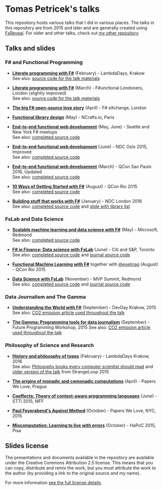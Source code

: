 Tomas Petricek's talks
======================

This repository hosts various talks that I did in various places.
The talks in this repository are from 2015 and later and are generally
created using [FsReveal](http://github.com/fsprojects/FsReveal). For older
and other talks, check out [my other repository](http://github.com/tpetricek/Documents/).

Talks and slides
----------------

### F# and Functional Programming

 - [**Literate programming with F#**](http://tpetricek.github.io/Talks/2015/literate-programming/krakow/) (February) - LambdaDays, Krakow  
   See also: [source code for the talk materials](https://github.com/tpetricek/Talks/tree/master/2015/literate-programming)

 - [**Literate programming with F#**](http://tpetricek.github.io/Talks/2015/literate-programming/london/talk.html) (March) - F#unctional Londoners, London (slightly improved)  
   See also: [source code for the talk materials](https://github.com/tpetricek/Talks/tree/master/2015/literate-programming)

 - [**The big F# open-source love story**](http://tpetricek.github.io/Talks/2015/love-open-source/london/) (April) - F# eXchange, London

 - [**Functional library design**](http://tpetricek.github.io/Talks/2015/functional-libraries/paris/) (May) - NCrafts.io, Paris

 - [**End-to-end functional web development**](http://tpetricek.github.io/Talks/2015/end-to-end-web/usa/) (May, June) - Seattle and New York F# meetups  
   See also: [completed source code](https://github.com/tpetricek/Talks/tree/master/2015/end-to-end-web/usa/code-done)

 - [**End-to-end functional web development**](http://tpetricek.github.io/Talks/2015/end-to-end-web/ndc/) (June) - NDC Oslo 2015, Improved  
   See also: [completed source code](https://github.com/tpetricek/Talks/tree/master/2015/end-to-end-web/ndc/code-done)

 - [**End-to-end functional web development**](http://tpetricek.github.io/Talks/2016/end-to-end-web/qcon/) (March) - QCon Sao Paulo 2016, Updated  
   See also: [completed source code](https://github.com/tpetricek/Talks/tree/master/2016/end-to-end-web/qcon/code-done)

 - [**10 Ways of Getting Started with F#**](http://tpetricek.github.io/Talks/2015/10-ways-getting-started/) (August) - QCon Rio 2015  
   See also: [completed source code](https://github.com/tpetricek/Talks/tree/master/2015/10-ways-getting-started/qconrio/code-done)

 - [**Building stuff that works with F#**](http://tpetricek.github.io/Talks/2016/taking-your-craft-seriously) (January) - NDC London 2016  
   See also: [completed source code](https://github.com/tpetricek/Talks/tree/master/2016/taking-your-craft-seriously/code-done) and [slide with library list](http://tpetricek.github.io/Talks/2016/taking-your-craft-seriously/#/4)

### FsLab and Data Science

 - [**Scalable machine learning and data science with F#**](http://tpetricek.github.io/Talks/2015/scalable-ml-ds-fsharp/redmond/) (May) - Microsoft, Redmond  
   See also: [completed source code](https://github.com/tpetricek/Talks/tree/master/2015/scalable-ml-ds-fsharp/code-done)

 - [**F# in Finance: Data science with FsLab**](http://tpetricek.github.io/Talks/2015/deedle-finance/toronto/) (June) - Citi and S&P, Toronto  
   See also: [completed source code](https://github.com/tpetricek/Talks/tree/master/2015/deedle-finance/code-done) and [journal source  code](https://github.com/tpetricek/Talks/blob/master/2015/deedle-finance/journal/Tutorial.fsx)

 - [**Functional Machine Learning with F#**](http://tpetricek.github.io/Talks/2015/functional-machine-learning/qconrio/) together with [@evelinag](http://www.github.com/evelinag) (August) - QCon Rio 2015

- [**Data Science with FsLab**](http://tpetricek.github.io/Talks/2015/data-science-with-fslab/) (November) - MVP Summit, Redmond  
  See also: [completed source code](https://github.com/tpetricek/Talks/tree/master/2015/data-science-with-fslab/code-done) and [journal source  code](https://github.com/tpetricek/Talks/blob/master/2015/data-science-with-fslab/code-done/journal/Tutorial.fsx)
  

### Data Journalism and The Gamma

 - [**Understanding the World with F#**](http://tpetricek.github.io/Talks/2015/the-gamma/krakow/) (September) - DevDay Krakow, 2015  
   See also: [CO2 emission article used throughout the talk](http://thegamma.net/carbon)

 - [**The Gamma: Programming tools for data journalism**](http://tpetricek.github.io/Talks/2015/the-gamma/st-louis/) (September) - Future Programming Workshop, 2015
   See also: [CO2 emission article used throughout the talk](http://thegamma.net/carbon)
  
### Philosophy of Science and Research

 - [**History and philosophy of types**](http://tpetricek.github.io/Talks/2016/philosophy-of-types) (February) - LambdaDays Krakow, 2016  
   See also: [Philosophy books every computer scientist should read](http://tomasp.net/blog/2015/reading-list/)
   and [older version of the talk](http://tpetricek.github.io/Talks/2015/philosophy-of-types/) from StrangeLoop 2015

 - [**The origins of monadic and comonadic computations**](http://tpetricek.github.io/Talks/2015/pwl-monads-comonads/prague/) (April) - Papers We Love, Prague  
 
 - [**Coeffects: Theory of context-aware programming languages**](http://tpetricek.github.io/Talks/2015/coeffects-intro/) (June) - STTI 2015, MFF
 
 - [**Paul Feyerabend's Against Method**](http://tpetricek.github.io/Talks/2015/pwl-against-method/) (October) - Papers We Love, NYC, 2015
 
 - [**Miscomputation: Learning to live with errors**](http://tpetricek.github.io/Talks/2015/living-with-errors/) (October) - HaPoC 2015, Pisa

Slides license
--------------

The presentations and documents available in the repository are available under the Creative
Commons Attribution 2.5 license.  This means that you can copy, distribute and remix the work,
but you must attribute the work to the author (by providing a link to the original source
and my name).

For more information [see the full license details](http://creativecommons.org/licenses/by/2.5/).
